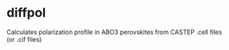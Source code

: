# diffpol
Calculates polarization profile in ABO3 perovskites  from CASTEP .cell files (or .cif files)
